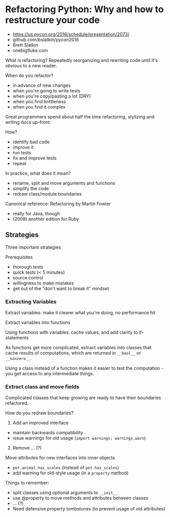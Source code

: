 Refactoring Python: Why and how to restructure your code
========================================================

* https://us.pycon.org/2016/schedule/presentation/2073/
* github.com/bslatkin/pycon2016
* Brett Slatkin
* onebigfluke.com

What is refactoring? Repeatedly reorganizing and rewriting code until it's
*obvious* to a new reader.

When do you refactor?
* in advance of new changes
* when you're going to write tests
* when you're copy/pasting a lot (DRY)
* when you find brittleness
* when you find it complex

Great programmers spend about half the time refactoring, stylizing and writing
docs up-front

How?
* identify bad code
* improve it
* run tests
* fix and improve tests
* repeat

In practice, what does it mean?
* rename, split and move arguments and functions
* simplify the code
* redraw class/module boundaries

Canonical reference: Refactoring by Martin Fowler
* really for Java, though
* (2009) another edition for Ruby

Strategies
----------
Three important strategies

Prerequisites
* thorough tests
* quick tests (< 5 minutes)
* source control
* willingness to make mistakes
 * get out of the "don't want to break it" mindset

### Extracting Variables

Extract variables: make it clearer what you're doing, no performance hit

Extract variables into functions

Using functions with variables: cache values, and add clarity to if-statements

As functions get more complicated, extract variables into classes that cache
results of computations, which are returned in `__bool__` or `__nonzero__`.

Using a class instead of a function makes it easier to test the computation -
you get access to any intermediate things.

### Extract class and move fields

Complicated classes that keep growing are ready to have their boundaries
refactored.

How do you redraw boundaries?
1. Add an improved interface
 * maintain backwards compatibility
 * issue warnings for old usage  (`import warnings; warnings.warn`)
2. Remove ... (?)

Move attributes for new interfaces into inner objects
* `pet.animal.has_scales` (instead of `pet.has_scales`)
* add warning for old-style usage (in a `property` method)

Things to remember:
* split classes using optional arguments to `__init__`
* use @property to move methods and attributes between classes
* ... (?)
* Need defensive property tombstones (to prevent usage of old attributes)
